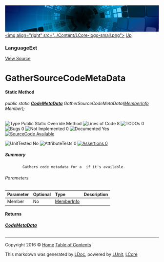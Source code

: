 ![](../Content/LCore-banner-small.png "")
[&lt;img align=&quot;right&quot; src=&quot;../Content/LCore-logo-small.png&quot;&gt;](../../README.md)
[Up](LanguageExt.md)

### LanguageExt
[View Source](../Extensions/Language/LanguageExt.cs)

# GatherSourceCodeMetaData

#### Static Method

###### public static **[CodeMetaData](CodeMetaData.md)** GatherSourceCodeMetaData([MemberInfo](https://msdn.microsoft.com/en-us/library/system.reflection.memberinfo.aspx) Member);

![Type Public Static Override Method](http://b.repl.ca/v1/Type-Public%20Static%20Override%20Method-blue.png "") ![Lines of Code 8](http://b.repl.ca/v1/Lines%20of%20Code-8-blue.png "") ![TODOs 0](http://b.repl.ca/v1/TODOs-0-green.png "") ![Bugs 0](http://b.repl.ca/v1/Bugs-0-green.png "") ![Not Implemented 0](http://b.repl.ca/v1/Not%20Implemented-0-green.png "") ![Documented Yes](http://b.repl.ca/v1/Documented-Yes-brightgreen.png "") [![SourceCode Available](http://b.repl.ca/v1/SourceCode-Available-brightgreen.png "")](../Extensions/Language/LanguageExt.cs#L205)

![UnitTested No](http://b.repl.ca/v1/UnitTested-No-lightgrey.png "") ![AttributeTests 0](http://b.repl.ca/v1/AttributeTests-0-lightgrey.png "") [![Assertions 0](http://b.repl.ca/v1/Assertions-0-lightgrey.png "")](../Extensions/Language/LanguageExt.cs)

##### Summary

            Gathers code metadata for a  if it's available.
            

###### Parameters

Parameter | Optional | Type | Description
:---  | :---  | :---  | :--- 
Member | No | [MemberInfo](https://msdn.microsoft.com/en-us/library/system.reflection.memberinfo.aspx) | 


#### Returns

###### **[CodeMetaData](CodeMetaData.md)**



---

Copyright 2016 &copy; [Home](../../README.md) [Table of Contents](../../TableOfContents.md)

This markdown was generated by [LDoc](https://github.com/CodeSingularity/LDoc), powered by [LUnit](https://github.com/CodeSingularity/LUnit), [LCore](https://github.com/CodeSingularity/LCore)
